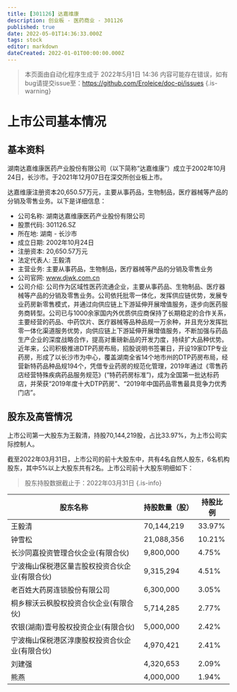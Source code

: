 ```yaml
---
title: [301126] 达嘉维康
description: 创业板 - 医药商业 - 301126
published: true
date: 2022-05-01T14:36:33.000Z
tags: stock
editor: markdown
dateCreated: 2022-01-01T00:00:00.000Z
---
```


> 本页面由自动化程序生成于 2022年5月1日 14:36
> 内容可能存在错误，如有bug请提交issue至：https://github.com/Eroleice/doc-pi/issues
{.is-warning}

# 上市公司基本情况

## 基本资料

湖南达嘉维康医药产业股份有限公司（以下简称“达嘉维康”）成立于2002年10月24日，长沙市。于2021年12月07日在深交所创业板上市。

达嘉维康注册资本20,650.57万元，主要从事药品，生物制品，医疗器械等产品的分销及零售业务。以下是详细信息：

- 公司名称: 湖南达嘉维康医药产业股份有限公司
- 股票代码: 301126.SZ
- 所在地: 湖南 - 长沙市
- 成立日期: 2002年10月24日
- 注册资本: 20,650.57万元
- 法定代表人: 王毅清
- 主营业务: 主要从事药品，生物制品，医疗器械等产品的分销及零售业务
- 公司官网: www.djwk.com.cn
- 公司介绍: 公司作为区域性医药流通企业，主要从事药品、生物制品、医疗器械等产品的分销及零售业务。公司依托批零一体化，发挥供应链优势，发展专业药房新零售模式，并通过向供应链上下游延伸开展增值服务，逐步向医药服务商转型。公司已与1000余家国内外优质供应商保持了长期稳定的合作关系，主要经营的药品、中药饮片、医疗器械等品种品规一万余种，并且充分发挥批零一体化渠道服务优势，向供应链上下游延伸开展增值服务，不断加强与药品生产企业的深度战略合作，提高对重磅新品的开发力度，持续扩大品种优势。近年来，公司积极推进DTP药房布局，招股说明书签署日，开设19家DTP专业药房，形成了以长沙市为中心，覆盖湖南全省14个地市州的DTP药房布局，经营新特药品种品规194个，凭借专业药房的规范化管理，2019年通过《零售药店经营特殊疾病药品服务规范》(“特药药房标准”)，成为全国第一批达标药店，并荣获“2019年度十大DTP药房”、“2019年中国药品零售最具竞争力优秀门店”。


## 股东及高管情况

上市公司第一大股东为王毅清，持股70,144,219股，占比33.97%，为上市公司实际控制人。

截至2022年03月31日，上市公司的前十大股东中，共有4名自然人股东，6名机构股东，其中5%以上大股东共有2名。上市公司前十大股东明细如下：

> 股东持股数据截止于：2022年03月31日
{.is-info}

| 股东名称 | 持股数量（股） | 持股比例 |
| --- | --- | --- |
| 王毅清 | 70,144,219 | 33.97% |
| 钟雪松 | 21,088,356 | 10.21% |
| 长沙同嘉投资管理合伙企业(有限合伙) | 9,800,000 | 4.75% |
| 宁波梅山保税港区量吉股权投资合伙企业(有限合伙) | 9,315,294 | 4.51% |
| 老百姓大药房连锁股份有限公司 | 6,300,000 | 3.05% |
| 桐乡稼沃云枫股权投资合伙企业(有限合伙) | 5,714,285 | 2.77% |
| 农银(湖南)壹号股权投资企业(有限合伙) | 5,000,000 | 2.42% |
| 宁波梅山保税港区淳康股权投资合伙企业(有限合伙) | 4,970,421 | 2.41% |
| 刘建强 | 4,320,653 | 2.09% |
| 熊燕 | 4,000,000 | 1.94% |




